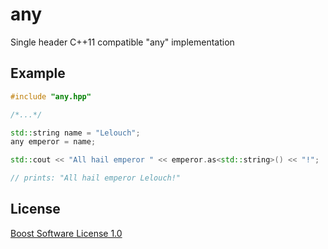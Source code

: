 # any

Single header C++11 compatible "any" implementation

## Example

```cpp
#include "any.hpp"

/*...*/

std::string name = "Lelouch";
any emperor = name;

std::cout << "All hail emperor " << emperor.as<std::string>() << "!";

// prints: "All hail emperor Lelouch!"
```

## License
[Boost Software License 1.0](https://choosealicense.com/licenses/bsl-1.0/)
